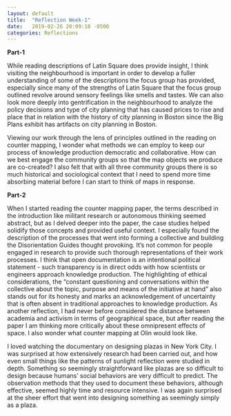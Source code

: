 ```yaml
---
layout: default
title:  "Reflection Week-1"
date:   2019-02-26 20:09:18 -0500
categories: Reflections
---
```



**Part-1**

While reading descriptions of Latin Square does provide insight, I think visiting the neighbourhood is important in order to develop a fuller understanding
of some of the descriptions the focus group has provided, especially since many of the strengths of Latin Square that the focus group outlined revolve
around sensory feelings like smells and tastes. We can also look more deeply into gentrification in the neighbourhood to analyze the policy decisions and
type of city planning that has caused prices to rise and place that in relation with the history of city planning in Boston since the Big Plans exhibit has
artifacts on city planning in Boston.

Viewing our work through the lens of principles outlined in the reading on counter mapping, I wonder what methods we can employ to keep our process of
knowledge production democratic and collaborative. How can we best engage the community groups so that the map objects we produce are co-created?
I also felt that with all three community groups there is so much historical and sociological context that I need to spend more time absorbing material before
I can start to think of maps in response.

**Part-2**

When I started reading the counter mapping paper, the terms described in the introduction like militant research or autonomous thinking seemed abstract,
but as I delved deeper into the paper, the case studies helped solidify those concepts and provided useful context. I especially found the description of the
processes that went into forming a collective and building the Disorientation Guides thought provoking. It’s not common for people engaged in research to
provide such thorough representations of their work processes. I think that open documentation is an intentional political statement - such transparency is in
direct odds with how scientists or engineers approach knowledge production. The highlighting of ethical considerations, the   “constant  questioning  and
conversations  within  the  collective  about  the  topic,  purpose  and  means  of  the initiative  at  hand” also stands out for its honesty and marks
an acknowledgement of uncertainty that is often absent in traditional approaches to knowledge production. As another reflection, I had never before considered
the distance between academia and activism in terms of geographical space, but after reading the paper I am thinking more critically about these omnipresent
effects of space. I also wonder what counter mapping at Olin would look like.


 I loved watching the documentary on designing plazas in New York City. I was surprised at how extensively research had been carried out, and how even small
 things like the patterns of sunlight reflection were studied in depth. Something so seemingly straightforward like plazas are so difficult to design because
 humans’ social behaviors are very difficult to predict. The observation methods that they used to document these behaviors, although effective,
 seemed highly time and resource intensive. I was again surprised at the sheer effort that went into designing something as seemingly simply as a plaza.
